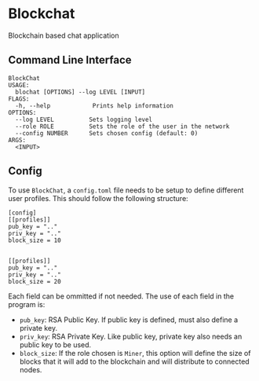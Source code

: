 # Blockchat

Blockchain based chat application

## Command Line Interface

```
BlockChat
USAGE:
  blochat [OPTIONS] --log LEVEL [INPUT]
FLAGS:
  -h, --help            Prints help information
OPTIONS:
  --log LEVEL          Sets logging level
  --role ROLE          Sets the role of the user in the network
  --config NUMBER      Sets chosen config (default: 0)
ARGS:
  <INPUT>
```

## Config

To use `BlockChat`, a `config.toml` file needs to be setup to define different user profiles.
This should follow the following structure:

```
[config]
[[profiles]]
pub_key = ".."
priv_key = ".."
block_size = 10


[[profiles]]
pub_key = ".."
priv_key = ".."
block_size = 20
```

Each field can be ommitted if not needed. The use of each field in the program is:

- `pub_key`: RSA Public Key. If public key is defined, must also define a private key.
- `priv_key`: RSA Private Key. Like public key, private key also needs an public key to be used.
- `block_size`: If the role chosen is `Miner`, this option will define the size of blocks that it will add to the blockchain and will distribute to connected nodes.
